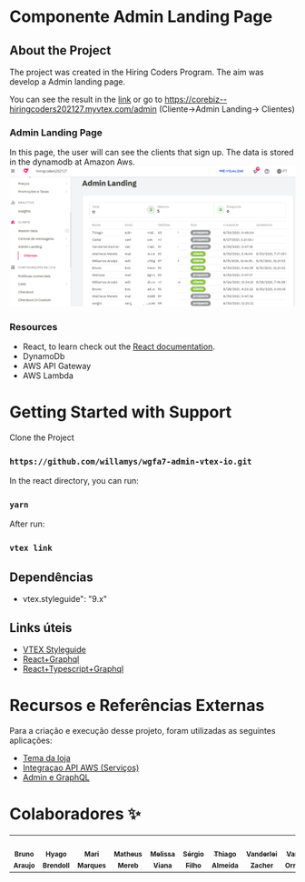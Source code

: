 # Componente Admin Landing Page

## About the Project

The project was created in the Hiring Coders Program. The aim was develop a Admin landing page.

You can see the result in the [link](https://corebiz--hiringcoders202127.myvtex.com/admin/iotraining) or go to https://corebiz--hiringcoders202127.myvtex.com/admin (Cliente->Admin Landing-> Clientes) 
 
 ### Admin Landing Page
 
 In this page, the user will can see the clients that sign up. The data is stored in the dynamodb at Amazon Aws.
 ![Main Page](https://github.com/willamys/wgfa7-admin-vtex-io/blob/master/docs/adminpage.PNG)


### Resources

- React, to learn check out the [React documentation](https://reactjs.org/).
- DynamoDb
- AWS API Gateway
- AWS Lambda

# Getting Started with Support

Clone the Project

### `https://github.com/willamys/wgfa7-admin-vtex-io.git`

In the react directory, you can run:

### `yarn`

After run:

### `vtex link`

## Dependências
- vtex.styleguide": "9.x"
  
## Links úteis
- [VTEX Styleguide](https://styleguide.vtex.com/)
- [React+Graphql](https://vtex.io/docs/getting-started/desenvolva-componentes-usando-vtex-io-e-react/6/)
- [React+Typescript+Graphql](https://www.apollographql.com/docs/react/v2/development-testing/static-typing/)


# Recursos e Referências Externas

Para a criação e execução desse projeto, foram utilizadas as seguintes aplicações:
- [Tema da loja](https://github.com/matheusmereb/hc-corebiz-27/)
- [Integraçao API AWS (Serviços)](https://github.com/matheusmereb/hc-corebiz-27-apis)
- [Admin e GraphQL](#)

# Colaboradores ✨
<table>
  <tr>
    <td align="center"><a href="https://github.com/brunotda"><img src="https://avatars0.githubusercontent.com/u/15007670?v=4" width="100px;" alt=""/><br /><sub><b>Bruno Araujo</b></sub></a></td>
    <td align="center"><a href="https://github.com/brendoll"><img src="https://avatars0.githubusercontent.com/u/5557733?v=4" width="100px;" alt=""/><br /><sub><b>Hyago Brendoll</b></sub></a></td>
    <td align="center"><a href="https://github.com/marim77"><img src="https://avatars0.githubusercontent.com/u/87247438?v=4" width="100px;" alt=""/><br /><sub><b>Mari Marques</b></sub></a></td>
    <td align="center"><a href="https://github.com/matheusmereb"><img src="https://avatars0.githubusercontent.com/u/79163839?v=4" width="100px;" alt=""/><br /><sub><b>Matheus Mereb</b></sub></a></td>
    <td align="center"><a href="https://github.com/melissareboucas"><img src="https://avatars0.githubusercontent.com/u/86539553?v=4" width="100px;" alt=""/><br /><sub><b>Melissa Viana</b></sub></a></td>
     <td align="center"><a href="https://github.com/sergiofdf"><img src="https://avatars0.githubusercontent.com/u/84455399?v=4" width="100px;" alt=""/><br /><sub><b>Sérgio Filho</b></sub></a></td>
    <td align="center"><a href="https://github.com/kyothiago"><img src="https://avatars0.githubusercontent.com/u/20112201?v=4" width="100px;" alt=""/><br /><sub><b>Thiago Almeida</b></sub></a></td>
    <td align="center"><a href="https://github.com/vanzacher"><img src="https://avatars0.githubusercontent.com/u/60407938?v=4" width="100px;" alt=""/><br /><sub><b>Vanderlei Zacher</b></sub></a></td>
    <td align="center"><a href="https://github.com/VanessaOrmonde"><img src="https://avatars0.githubusercontent.com/u/74844964?v=4" width="100px;" alt=""/><br /><sub><b>Vanessa Ormonde</b></sub></a></td>
    <td align="center"><a href="https://github.com/willamys"><img src="https://avatars0.githubusercontent.com/u/1679148?v=4" width="100px;" alt=""/><br /><sub><b>Willamys Araújo</b></sub></a></td>
  </tr>
</table>
